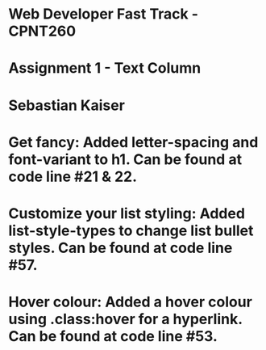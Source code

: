 # Web Developer Fast Track - CPNT260 
# Assignment 1 - Text Column
# Sebastian Kaiser
#
# Get fancy: Added letter-spacing and font-variant to h1. Can be found at code line #21 & 22.
# Customize your list styling: Added list-style-types to change list bullet styles. Can be found at code line #57.
# Hover colour: Added a hover colour using  .class:hover for a hyperlink. Can be found at code line #53.
